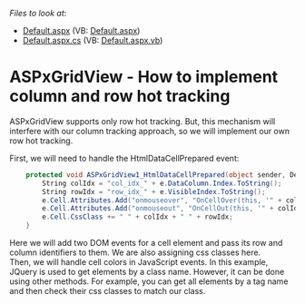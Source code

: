 <!-- default file list -->
*Files to look at*:

* [Default.aspx](./CS/WebSite/Default.aspx) (VB: [Default.aspx](./VB/WebSite/Default.aspx))
* [Default.aspx.cs](./CS/WebSite/Default.aspx.cs) (VB: [Default.aspx.vb](./VB/WebSite/Default.aspx.vb))
<!-- default file list end -->
# ASPxGridView - How to implement column and row hot tracking


<p>ASPxGridView supports only row hot tracking. But, this mechanism will interfere with our column tracking approach, so we will implement our own row hot tracking.</p><p>First, we will need to handle the HtmlDataCellPrepared event:</p>

```cs
    protected void ASPxGridView1_HtmlDataCellPrepared(object sender, DevExpress.Web.ASPxGridView.ASPxGridViewTableDataCellEventArgs e) {
        String colIdx = "col_idx_" + e.DataColumn.Index.ToString();
        String rowIdx = "row_idx_" + e.VisibleIndex.ToString();
        e.Cell.Attributes.Add("onmouseover", "OnCellOver(this, '" + colIdx + "', '" + rowIdx + "');");
        e.Cell.Attributes.Add("onmouseout", "OnCellOut(this, '" + colIdx + "', '" + rowIdx + "');");
        e.Cell.CssClass += " " + colIdx + " " + rowIdx;
    }

```

<p>Here we will add two DOM events for a cell element and pass its row and column identifiers to them. We are also assigning css classes here.<br />
Then, we will handle cell colors in JavaScript events. In this example, JQuery is used to get elements by a class name. However, it can be done using other methods. For example, you can get all elements by a tag name and then check their css classes to match our class.</p><br />


<br/>


